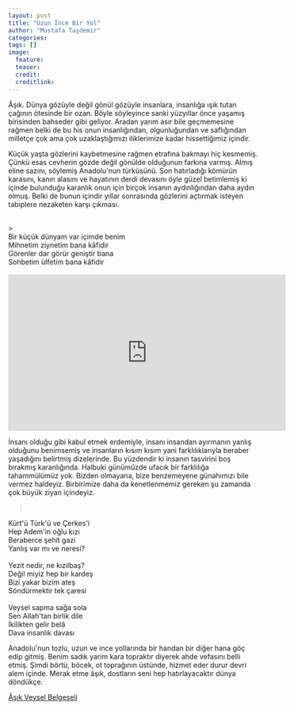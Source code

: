 ```yaml
---
layout: post
title: "Uzun İnce Bir Yol"
author: "Mustafa Taşdemir"
categories:
tags: []
image:
  feature:
  teaser:
  credit:
  creditlink:
---
```


Âşık. Dünya gözüyle değil gönül gözüyle insanlara, insanlığa ışık tutan çağının ötesinde bir ozan. Böyle söyleyince sanki yüzyıllar önce yaşamış birisinden bahseder gibi geliyor. Aradan yarım asır bile geçmemesine rağmen belki de bu his onun insanlığından, olgunluğundan ve saflığından milletçe çok ama çok uzaklaştığımızı iliklerimize kadar hissettiğimiz içindir.
<!--break-->

Küçük yaşta gözlerini kaybetmesine rağmen etrafına bakmayı hiç kesmemiş. Çünkü esas cevherin gözde değil gönülde olduğunun farkına varmış. Almış eline sazını, söylemiş Anadolu'nun türküsünü. Son hatırladığı kömürün karasını, kanın alasını ve hayatının derdi devasını öyle güzel betimlemiş ki içinde bulunduğu karanlık onun için birçok insanın aydınlığından daha aydın olmuş. Belki de bunun içindir yıllar sonrasında gözlerini açtırmak isteyen tabiplere nezaketen karşı çıkması.

<br>
><br/>
 Bir küçük dünyam var içimde benim <br>
 Mihnetim ziynetim bana kâfidir <br>
 Görenler dar görür geniştir bana <br>
 Sohbetim ülfetim bana kâfidir <br>

<br>
<iframe width="560" height="315" src="https://www.youtube.com/embed/6tP6cZDtkeg" frameborder="0" allowfullscreen></iframe>
<br>

İnsanı olduğu gibi kabul etmek erdemiyle, insanı insandan ayırmanın yanlış olduğunu benimsemiş ve insanların kısım kısım yani farklılıklarıyla beraber yaşadığını belirtmiş dizelerinde. Bu yüzdendir ki insanın tasvirini boş bırakmış karanlığında. Halbuki günümüzde ufacık bir farklılığa tahammülümüz yok. Bizden olmayana, bize benzemeyene günahımızı bile vermez haldeyiz. Birbirimize daha da kenetlenmemiz gereken şu zamanda çok büyük ziyan içindeyiz.

><br/>
 Kürt'ü Türk'ü ve Çerkes'i <br>
 Hep Adem'in oğlu kızı <br>
 Beraberce şehit gazi <br>
 Yanlış var mı ve neresi? <br><br/>
 Yezit nedir, ne kızılbaş? <br>
 Değil miyiz hep bir kardeş <br>
 Bizi yakar bizim ateş <br>
 Söndürmektir tek çaresi <br><br/>
 Veysel sapma sağa sola <br>
 Sen Allah'tan birlik dile <br>
 İkilikten gelir belâ<br>
 Dava insanlık davası <br>

Anadolu'nun tozlu, uzun ve ince yollarında bir handan bir diğer hana göç edip gitmiş. Benim sadık yarim kara topraktır diyerek ahde vefasını belli etmiş. Şimdi börtü, böcek, ot toprağının üstünde, hizmet eder durur devri alem içinde. Merak etme âşık, dostların seni hep hatırlayacaktır dünya döndükçe.


[Âşık Veysel Belgeseli](https://www.youtube.com/watch?v=tPb1_Wkh-7M)
